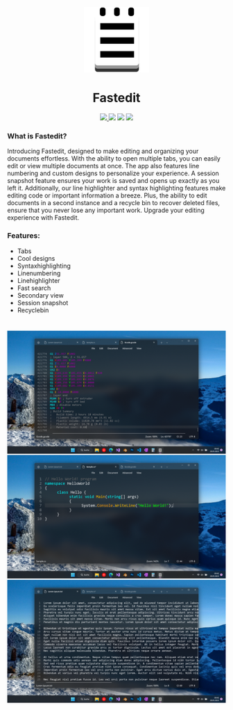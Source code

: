  <p align="center">
    <img src="Fastedit/Assets/AppIcon/Icon.png" height="150px" width="auto" alt="alternate text">
 </p>
 <h1  align="center">Fastedit</h1>
<div align="center">
     <a href="https://www.microsoft.com/en-us/p/fastedit/9ntq53w18dpw?activetab=pivot:overviewtab">
         <img src="https://img.shields.io/badge/Download-Microsoft%20Store-brightgreen?style=flat">
    </a>
    <img src="https://img.shields.io/github/stars/FrozenAssassine/Fastedit?style=flat">
    <img src="https://img.shields.io/github/issues-pr/FrozenAssassine/Fastedit?style=flat">
    <img src="https://img.shields.io/github/repo-size/FrozenAssassine/Fastedit?style=flat">
 </div>

### What is Fastedit?
Introducing Fastedit, designed to make editing and organizing your documents effortless. With the ability to open multiple tabs, you can easily edit or view multiple documents at once. The app also features line numbering and custom designs to personalize your experience. A session snapshot feature ensures your work is saved and opens up exactly as you left it. Additionally, our line highlighter and syntax highlighting features make editing code or important information a breeze. Plus, the ability to edit documents in a second instance and a recycle bin to recover deleted files, ensure that you never lose any important work. Upgrade your editing experience with Fastedit.

### Features:
- Tabs
- Cool designs
- Syntaxhighlighting
- Linenumbering
- Linehighlighter
- Fast search
- Secondary view
- Session snapshot
- Recyclebin

#
<div align="center">
    <img src="Screenshots/Screenshot (13).png" alt="mainimage">
    <img src="Screenshots/Screenshot (14).png" alt="mainimage">
    <img src="Screenshots/Screenshot (15).png" alt="mainimage">
</div>
